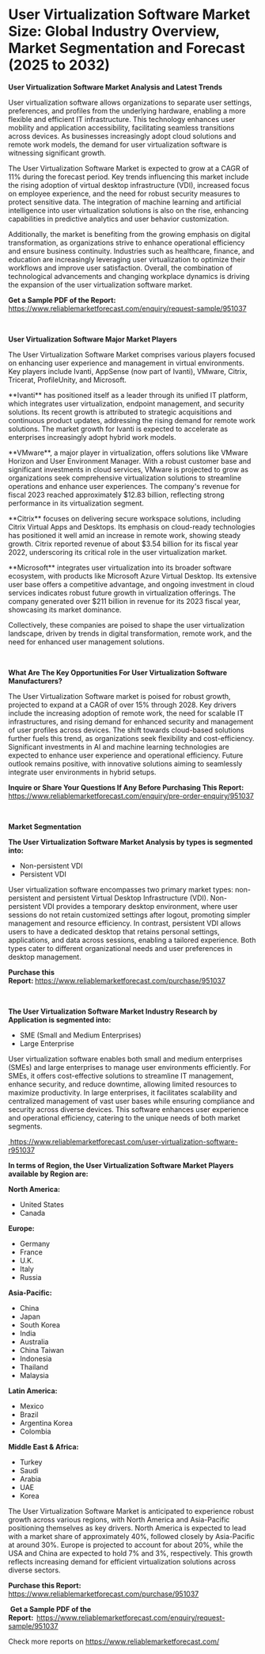 <p><h1>User Virtualization Software Market Size: Global Industry Overview, Market Segmentation and Forecast (2025 to 2032)</h1></p><p><strong>User Virtualization Software Market Analysis and Latest Trends</strong></p>
<p><p>User virtualization software allows organizations to separate user settings, preferences, and profiles from the underlying hardware, enabling a more flexible and efficient IT infrastructure. This technology enhances user mobility and application accessibility, facilitating seamless transitions across devices. As businesses increasingly adopt cloud solutions and remote work models, the demand for user virtualization software is witnessing significant growth.</p><p>The User Virtualization Software Market is expected to grow at a CAGR of 11% during the forecast period. Key trends influencing this market include the rising adoption of virtual desktop infrastructure (VDI), increased focus on employee experience, and the need for robust security measures to protect sensitive data. The integration of machine learning and artificial intelligence into user virtualization solutions is also on the rise, enhancing capabilities in predictive analytics and user behavior customization.</p><p>Additionally, the market is benefiting from the growing emphasis on digital transformation, as organizations strive to enhance operational efficiency and ensure business continuity. Industries such as healthcare, finance, and education are increasingly leveraging user virtualization to optimize their workflows and improve user satisfaction. Overall, the combination of technological advancements and changing workplace dynamics is driving the expansion of the user virtualization software market.</p></p>
<p><strong>Get a Sample PDF of the Report:&nbsp;</strong> <a href="https://www.reliablemarketforecast.com/enquiry/request-sample/951037?utm_campaign=3174&utm_medium=2&utm_source=Github&utm_content=ia&utm_term=06032025&utm_id=user-virtualization-software">https://www.reliablemarketforecast.com/enquiry/request-sample/951037</a></p>
<p>&nbsp;</p>
<p><strong>User Virtualization Software Major Market Players</strong></p>
<p><p>The User Virtualization Software Market comprises various players focused on enhancing user experience and management in virtual environments. Key players include Ivanti, AppSense (now part of Ivanti), VMware, Citrix, Tricerat, ProfileUnity, and Microsoft.</p><p>**Ivanti** has positioned itself as a leader through its unified IT platform, which integrates user virtualization, endpoint management, and security solutions. Its recent growth is attributed to strategic acquisitions and continuous product updates, addressing the rising demand for remote work solutions. The market growth for Ivanti is expected to accelerate as enterprises increasingly adopt hybrid work models.</p><p>**VMware**, a major player in virtualization, offers solutions like VMware Horizon and User Environment Manager. With a robust customer base and significant investments in cloud services, VMware is projected to grow as organizations seek comprehensive virtualization solutions to streamline operations and enhance user experiences. The company's revenue for fiscal 2023 reached approximately $12.83 billion, reflecting strong performance in its virtualization segment.</p><p>**Citrix** focuses on delivering secure workspace solutions, including Citrix Virtual Apps and Desktops. Its emphasis on cloud-ready technologies has positioned it well amid an increase in remote work, showing steady growth. Citrix reported revenue of about $3.54 billion for its fiscal year 2022, underscoring its critical role in the user virtualization market.</p><p>**Microsoft** integrates user virtualization into its broader software ecosystem, with products like Microsoft Azure Virtual Desktop. Its extensive user base offers a competitive advantage, and ongoing investment in cloud services indicates robust future growth in virtualization offerings. The company generated over $211 billion in revenue for its 2023 fiscal year, showcasing its market dominance.</p><p>Collectively, these companies are poised to shape the user virtualization landscape, driven by trends in digital transformation, remote work, and the need for enhanced user management solutions.</p></p>
<p>&nbsp;</p>
<p><strong>What Are The Key Opportunities For User Virtualization Software Manufacturers?</strong></p>
<p><p>The User Virtualization Software market is poised for robust growth, projected to expand at a CAGR of over 15% through 2028. Key drivers include the increasing adoption of remote work, the need for scalable IT infrastructures, and rising demand for enhanced security and management of user profiles across devices. The shift towards cloud-based solutions further fuels this trend, as organizations seek flexibility and cost-efficiency. Significant investments in AI and machine learning technologies are expected to enhance user experience and operational efficiency. Future outlook remains positive, with innovative solutions aiming to seamlessly integrate user environments in hybrid setups.</p></p>
<p><strong>Inquire or Share Your Questions If Any Before Purchasing This Report:</strong> <a href="https://www.reliablemarketforecast.com/enquiry/pre-order-enquiry/951037?utm_campaign=3174&utm_medium=2&utm_source=Github&utm_content=ia&utm_term=06032025&utm_id=user-virtualization-software">https://www.reliablemarketforecast.com/enquiry/pre-order-enquiry/951037</a></p>
<p>&nbsp;</p>
<p><strong>Market Segmentation</strong></p>
<p><strong>The User Virtualization Software Market Analysis by types is segmented into:</strong></p>
<p><ul><li>Non-persistent VDI</li><li>Persistent VDI</li></ul></p>
<p><p>User virtualization software encompasses two primary market types: non-persistent and persistent Virtual Desktop Infrastructure (VDI). Non-persistent VDI provides a temporary desktop environment, where user sessions do not retain customized settings after logout, promoting simpler management and resource efficiency. In contrast, persistent VDI allows users to have a dedicated desktop that retains personal settings, applications, and data across sessions, enabling a tailored experience. Both types cater to different organizational needs and user preferences in desktop management.</p></p>
<p><strong>Purchase this Report:&nbsp;</strong><a href="https://www.reliablemarketforecast.com/purchase/951037?utm_campaign=3174&utm_medium=2&utm_source=Github&utm_content=ia&utm_term=06032025&utm_id=user-virtualization-software">https://www.reliablemarketforecast.com/purchase/951037</a></p>
<p>&nbsp;</p>
<p><strong>The User Virtualization Software Market Industry Research by Application is segmented into:</strong></p>
<p><ul><li>SME (Small and Medium Enterprises)</li><li>Large Enterprise</li></ul></p>
<p><p>User virtualization software enables both small and medium enterprises (SMEs) and large enterprises to manage user environments efficiently. For SMEs, it offers cost-effective solutions to streamline IT management, enhance security, and reduce downtime, allowing limited resources to maximize productivity. In large enterprises, it facilitates scalability and centralized management of vast user bases while ensuring compliance and security across diverse devices. This software enhances user experience and operational efficiency, catering to the unique needs of both market segments.</p></p>
<p><a href="https://www.reliablemarketforecast.com/user-virtualization-software-r951037?utm_campaign=3174&utm_medium=2&utm_source=Github&utm_content=ia&utm_term=06032025&utm_id=user-virtualization-software">&nbsp;https://www.reliablemarketforecast.com/user-virtualization-software-r951037</a></p>
<p><strong>In terms of Region, the User Virtualization Software Market Players available by Region are:</strong></p>
<p>
    <p> <strong> North America: </strong>
        <ul>
            <li>United States</li>
            <li>Canada</li>
        </ul>
        </p> 
    <p> <strong> Europe: </strong>
        <ul>
            <li>Germany</li>
            <li>France</li>
            <li>U.K.</li>
            <li>Italy</li>
            <li>Russia</li>
        </ul>
        </p> 
    <p> <strong> Asia-Pacific: </strong>
        <ul>
            <li>China</li>
            <li>Japan</li>
            <li>South Korea</li>
            <li>India</li>
            <li>Australia</li>
            <li>China Taiwan</li>
            <li>Indonesia</li>
            <li>Thailand</li>
            <li>Malaysia</li>
        </ul>
        </p> 
    <p> <strong> Latin America: </strong>
        <ul>
            <li>Mexico</li>
            <li>Brazil</li>
            <li>Argentina Korea</li>
            <li>Colombia</li>
        </ul>
        </p> 
    <p> <strong> Middle East & Africa: </strong>
        <ul>
            <li>Turkey</li>
            <li>Saudi</li>
            <li>Arabia</li>
            <li>UAE</li>
            <li>Korea</li>
        </ul>
    </p>
    </p>
<p><p>The User Virtualization Software Market is anticipated to experience robust growth across various regions, with North America and Asia-Pacific positioning themselves as key drivers. North America is expected to lead with a market share of approximately 40%, followed closely by Asia-Pacific at around 30%. Europe is projected to account for about 20%, while the USA and China are expected to hold 7% and 3%, respectively. This growth reflects increasing demand for efficient virtualization solutions across diverse sectors.</p></p>
<p><strong>Purchase this Report: </strong><a href="https://www.reliablemarketforecast.com/purchase/951037?utm_campaign=3174&utm_medium=2&utm_source=Github&utm_content=ia&utm_term=06032025&utm_id=user-virtualization-software">https://www.reliablemarketforecast.com/purchase/951037</a></p>
<p>&nbsp;<strong>Get a Sample PDF of the Report:&nbsp;&nbsp;</strong><a href="https://www.reliablemarketforecast.com/enquiry/request-sample/951037?utm_campaign=3174&utm_medium=2&utm_source=Github&utm_content=ia&utm_term=06032025&utm_id=user-virtualization-software">https://www.reliablemarketforecast.com/enquiry/request-sample/951037</a></p>
<p><strong></strong></p>
<p>Check more reports on <a href="https://www.reliablemarketforecast.com/?utm_campaign=3174&utm_medium=2&utm_source=Github&utm_content=ia&utm_term=06032025&utm_id=user-virtualization-software">https://www.reliablemarketforecast.com/</a></p>